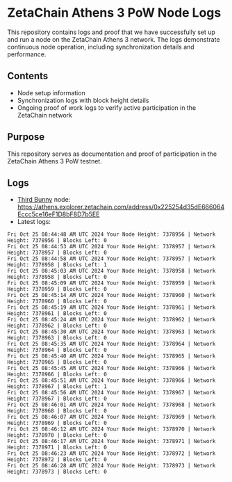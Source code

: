 # ZetaChain Athens 3 PoW Node Logs
This repository contains logs and proof that we have successfully set up and run a node on the ZetaChain Athens 3 network. The logs demonstrate continuous node operation, including synchronization details and performance.

## Contents
- Node setup information
- Synchronization logs with block height details
- Ongoing proof of work logs to verify active participation in the ZetaChain network

## Purpose
This repository serves as documentation and proof of participation in the ZetaChain Athens 3 PoW testnet.

## Logs

- [Third Bunny](https://thirdbunny.xyz/) node: https://athens.explorer.zetachain.com/address/0x225254d35dE666064Eccc5ce16eF1D8bF8D7b5EE
- Latest logs:
```
Fri Oct 25 08:44:48 AM UTC 2024 Your Node Height: 7378956 | Network Height: 7378956 | Blocks Left: 0
Fri Oct 25 08:44:53 AM UTC 2024 Your Node Height: 7378957 | Network Height: 7378957 | Blocks Left: 0
Fri Oct 25 08:44:58 AM UTC 2024 Your Node Height: 7378957 | Network Height: 7378958 | Blocks Left: 1
Fri Oct 25 08:45:03 AM UTC 2024 Your Node Height: 7378958 | Network Height: 7378958 | Blocks Left: 0
Fri Oct 25 08:45:09 AM UTC 2024 Your Node Height: 7378959 | Network Height: 7378959 | Blocks Left: 0
Fri Oct 25 08:45:14 AM UTC 2024 Your Node Height: 7378960 | Network Height: 7378960 | Blocks Left: 0
Fri Oct 25 08:45:19 AM UTC 2024 Your Node Height: 7378961 | Network Height: 7378961 | Blocks Left: 0
Fri Oct 25 08:45:24 AM UTC 2024 Your Node Height: 7378962 | Network Height: 7378962 | Blocks Left: 0
Fri Oct 25 08:45:30 AM UTC 2024 Your Node Height: 7378963 | Network Height: 7378963 | Blocks Left: 0
Fri Oct 25 08:45:35 AM UTC 2024 Your Node Height: 7378964 | Network Height: 7378964 | Blocks Left: 0
Fri Oct 25 08:45:40 AM UTC 2024 Your Node Height: 7378965 | Network Height: 7378965 | Blocks Left: 0
Fri Oct 25 08:45:45 AM UTC 2024 Your Node Height: 7378966 | Network Height: 7378966 | Blocks Left: 0
Fri Oct 25 08:45:51 AM UTC 2024 Your Node Height: 7378966 | Network Height: 7378967 | Blocks Left: 1
Fri Oct 25 08:45:56 AM UTC 2024 Your Node Height: 7378967 | Network Height: 7378967 | Blocks Left: 0
Fri Oct 25 08:46:01 AM UTC 2024 Your Node Height: 7378968 | Network Height: 7378968 | Blocks Left: 0
Fri Oct 25 08:46:07 AM UTC 2024 Your Node Height: 7378969 | Network Height: 7378969 | Blocks Left: 0
Fri Oct 25 08:46:12 AM UTC 2024 Your Node Height: 7378970 | Network Height: 7378970 | Blocks Left: 0
Fri Oct 25 08:46:17 AM UTC 2024 Your Node Height: 7378971 | Network Height: 7378971 | Blocks Left: 0
Fri Oct 25 08:46:23 AM UTC 2024 Your Node Height: 7378972 | Network Height: 7378972 | Blocks Left: 0
Fri Oct 25 08:46:28 AM UTC 2024 Your Node Height: 7378973 | Network Height: 7378973 | Blocks Left: 0
```
